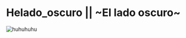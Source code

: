 # Helado_oscuro || ~El lado oscuro~

![huhuhuhu](https://github.com/Promete04/Helado_oscuro/assets/145765351/e892f559-fb6b-43e2-bb4b-38b1a4b5c341")


